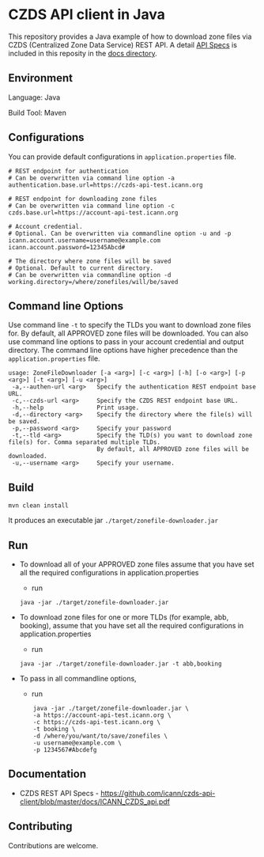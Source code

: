 CZDS API client in Java
=======================

This repository provides a Java example of how to download zone files via CZDS (Centralized Zone Data Service) 
REST API. A detail [API Specs](https://github.com/icann/czds-api-client/blob/master/docs/ICANN_CZDS_api.pdf) is
included in this reposity in the [docs directory](https://github.com/icann/czds-api-client/tree/master/docs).

Environment
-----------

Language: Java

Build Tool: Maven

Configurations
--------------

You can provide default configurations in `application.properties` file.

```
# REST endpoint for authentication
# Can be overwritten via command line option -a
authentication.base.url=https://czds-api-test.icann.org
   
# REST endpoint for downloading zone files
# Can be overwritten via command line option -c
czds.base.url=https://account-api-test.icann.org
  
# Account credential.
# Optional. Can be overwritten via commandline option -u and -p
icann.account.username=username@example.com
icann.account.password=12345Abcd#
   
# The directory where zone files will be saved
# Optional. Default to current directory.
# Can be overwritten via commandline option -d
working.directory=/where/zonefiles/will/be/saved
```

Command line Options
--------------------

Use command line `-t` to specify the TLDs you want to download zone files for. By default, all APPROVED zone files
will be downloaded. You can also use command line options to pass in your account credential and output directory. 
The command line options have higher precedence than the `application.properties` file.

```
usage: ZoneFileDownloader [-a <arg>] [-c <arg>] [-h] [-o <arg>] [-p <arg>] [-t <arg>] [-u <arg>]
 -a,--authen-url <arg>   Specify the authentication REST endpoint base URL.
 -c,--czds-url <arg>     Specify the CZDS REST endpoint base URL.
 -h,--help               Print usage.
 -d,--directory <arg>    Specify the directory where the file(s) will be saved.
 -p,--password <arg>     Specify your password
 -t,--tld <arg>          Specify the TLD(s) you want to download zone file(s) for. Comma separated multiple TLDs. 
                         By default, all APPROVED zone files will be downloaded.
 -u,--username <arg>     Specify your username.
```

Build
------

```
mvn clean install
```

It produces an executable jar `./target/zonefile-downloader.jar`

Run
---

* To download all of your APPROVED zone files assume that you have set all the required configurations in application.properties
    - run 
    ```
    java -jar ./target/zonefile-downloader.jar
    ```

* To download zone files for one or more TLDs (for example, abb, booking), assume that you have set all the required configurations in application.properties
    - run 
    ```
    java -jar ./target/zonefile-downloader.jar -t abb,booking
    ```

* To pass in all commandline options, 
    - run
```
       java -jar ./target/zonefile-downloader.jar \
       -a https://account-api-test.icann.org \
       -c https://czds-api-test.icann.org \
       -t booking \
       -d /where/you/want/to/save/zonefiles \
       -u username@example.com \
       -p 1234567#Abcdefg
 ``` 
 
Documentation
-------------
 
 * CZDS REST API Specs - https://github.com/icann/czds-api-client/blob/master/docs/ICANN_CZDS_api.pdf
 
 
 Contributing
 ------------
 
 Contributions are welcome.